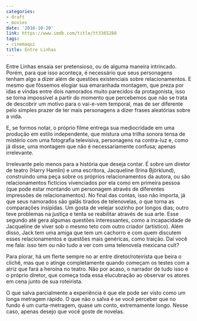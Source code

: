 ```yaml
---
categories:
- draft
- movies
date: '2016-10-20'
link: https://www.imdb.com/title/tt3365280
tags:
- cinemaqui
title: Entre Linhas
---
```


Entre Linhas ensaia ser pretensioso, ou de alguma maneira intrincado. Porém, para que isso aconteça, é necessário que seus personagens tenham algo a dizer além de questões existenciais sobre relacionamentos. E mesmo que fôssemos elogiar sua emaranhada montagem, que preza por idas e vindas entre dois namorados muito parecidos da protagonista, isso se torna impossível a partir do momento que percebemos que não se trata de descobrir um motivo para o vai-e-vem temporal, mas de ser diferente pelo simples prazer de ter mais personagens a dizer frases aleatórias sobre a vida.

E, se formos notar, o próprio filme entrega sua mediocridade em uma produção em estilo independente, que mistura uma trilha sonora tensa de mistério com uma fotografia televisiva, personagens na contra-luz e, como já disse, uma montagem que não é necessariamente confusa; apenas irrelevante.

Irrelevante pelo menos para a história que deseja contar. É sobre um diretor de teatro (Harry Hamlin) e uma escritora, Jacqueline (Irina Björklund), construindo uma peça sobre os próprios relacionamentos da autora, ou são relacionamentos fictícios vivenciados por ela como em primeira pessoa (que pode estar montando um personagem através de diferentes impressões de relacionamentos). No final das contas, isso não importa, já que seus namorados são galãs tirados de telenovelas, o que torna as comparações insípidas. Um gosta de velejar sozinho por longos dias; outro teve problemas na justiça e tenta se reabilitar através de sua arte. Esse segundo até gera algumas questões interessantes, como a incapacidade de Jacqueline de viver sob o mesmo teto com outro criador (artístico). Além disso, Jack tem uma amiga que tem um cachorro e com quem discutem esses relacionamentos e questões mais genéricas, como traição. Daí você me fala: isso tem ou não tudo a ver com uma telenovela mexicana cult?

Para piorar, há um flerte sempre no ar entre diretor/roteirista que beira o clichê, mas que o atinge completamente quando começam os testes com a atriz que  fará a heroína no teatro. Não por acaso, o narrador de tudo isso é o próprio diretor, que começa toda essa elucubração ao observar os atores em cena junto de sua roteirista.

O que salva parcialmente a experiência é que ele pode ser visto como um longa metragem rápido. O que não o salva é se você perceber que no fundo é um curta-metragem, quase um conto, extremamente longo. Nesse caso, apenas desejo que você goste de novelas.